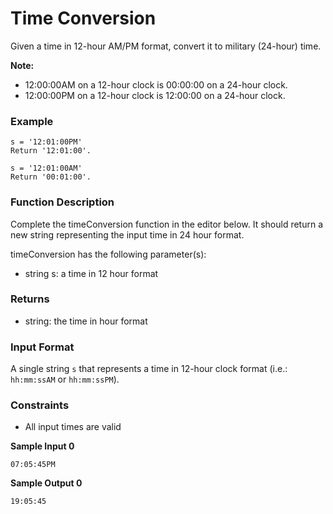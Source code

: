 # Time Conversion

Given a time in 12-hour AM/PM format, convert it to military (24-hour) time.

**Note:**

- 12:00:00AM on a 12-hour clock is 00:00:00 on a 24-hour clock.
- 12:00:00PM on a 12-hour clock is 12:00:00 on a 24-hour clock.

### Example

```
s = '12:01:00PM'
Return '12:01:00'.
```

```
s = '12:01:00AM'
Return '00:01:00'.
```

### Function Description

Complete the timeConversion function in the editor below. It should return a new string representing the input time in 24 hour format.

timeConversion has the following parameter(s):

- string s: a time in 12 hour format

### Returns

- string: the time in hour format

### Input Format

A single string `s` that represents a time in 12-hour clock format (i.e.: `hh:mm:ssAM` or `hh:mm:ssPM`).

### Constraints

- All input times are valid

**Sample Input 0**

```
07:05:45PM
```

**Sample Output 0**

```
19:05:45
```
